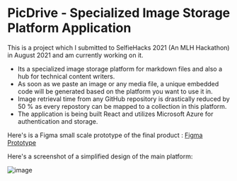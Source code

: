 # PicDrive - Specialized Image Storage Platform Application 
This is a project which I submitted to SelfieHacks 2021 (An MLH Hackathon) in August 2021 and am currently working on it.
  
 
- Its a specialized image storage platform for markdown files and also a hub for technical content writers.
- As soon as we paste an image or any media file, a unique embedded code will be generated based on the platform you want to use it in.
- Image retrieval time from any GitHub repository is drastically reduced by 50 % as every repostory can be mapped to a collection in this platform.
- The application is being built React and utilizes Microsoft Azure for authentication and storage. 

Here's is a Figma small scale prototype of the final product : [Figma Prototype](https://www.figma.com/proto/FVFJ8pIR3NIbyHeLEQ4q4M/PicDrive-SelfieHacks2021?node-id=11%3A58&scaling=contain&page-id=0%3A1&starting-point-node-id=8%3A13)


Here's a screenshot of a simplified design of the main platform:

![image](https://user-images.githubusercontent.com/55814483/128264711-7bd41ba5-3e46-4ab7-9060-ac4cfb63c46b.png)
